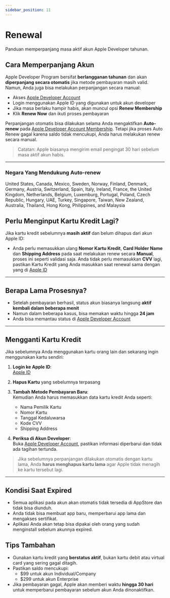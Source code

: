 ```yaml
---
sidebar_position: 11
---
```


# Renewal

Panduan memperpanjang masa aktif akun Apple Developer tahunan.

## Cara Memperpanjang Akun

Apple Developer Program bersifat **berlangganan tahunan** dan akan **diperpanjang secara otomatis** jika metode pembayaran masih valid. Namun, Anda juga bisa melakukan perpanjangan secara manual:

- Akses [Apple Developer Account](https://developer.apple.com/account/)
- Login menggunakan Apple ID yang digunakan untuk akun developer
- Jika masa berlaku hampir habis, akan muncul opsi **Renew Membership**
- Klik **Renew Now** dan ikuti proses pembayaran

Perpanjangan otomatis bisa dilakukan selama Anda mengaktifkan **Auto-renew** pada [Apple Developer Account Membership](https://developer.apple.com/account/?view=membership). Tetapi jika proses Auto Renew gagal karena saldo tidak mencukupi, Anda harus melakukan renew secara manual.

> Catatan: Apple biasanya mengirim email pengingat 30 hari sebelum masa aktif akun habis.

---

### Negara Yang Mendukung Auto-renew

United States, Canada, Mexico, Sweden, Norway, Finland, Denmark, Germany, Austria, Switzerland, Spain, Italy, Ireland, France, the United Kingdom, Netherlands, Belgium, Luxemburg, Portugal, Poland, Czech Republic, Hungary, UAE, Turkey, Singapore, Taiwan, New Zealand, Australia, Thailand, Hong Kong, Philippines, and Malaysia

## Perlu Menginput Kartu Kredit Lagi?

Jika kartu kredit sebelumnya **masih aktif** dan belum dihapus dari akun Apple ID:

- Anda perlu memasukkan ulang **Nomor Kartu Kredit**, **Card Holder Name** dan **Shipping Address** pada saat melakukan renew secara **Manual**, proses ini seperti validasi saja. Anda tidak perlu memasukkan **CVV** lagi, pastikan Kartu Kredit yang Anda masukkan saat renewal sama dengan yang di [Apple ID](https://appleid.apple.com/)

---

## Berapa Lama Prosesnya?

- Setelah pembayaran berhasil, status akun biasanya langsung **aktif kembali dalam beberapa menit**
- Namun dalam beberapa kasus, bisa memakan waktu hingga **24 jam**
- Anda bisa memantau status di [Apple Developer Account](https://developer.apple.com/account/)

---

## Mengganti Kartu Kredit

Jika sebelumnya Anda menggunakan kartu orang lain dan sekarang ingin menggunakan kartu sendiri:

1. **Login ke Apple ID**:  
   [Apple ID](https://appleid.apple.com)

2. **Hapus Kartu** yang sebelumnya terpasang

2. **Tambah Metode Pembayaran Baru**:  
   Kemudian Anda harus memasukkan data kartu kredit Anda seperti:
   - Nama Pemilik Kartu
   - Nomor Kartu
   - Tanggal Kedaluwarsa
   - Kode CVV
   - Shipping Address

3. **Periksa di Akun Developer**:  
   Buka [Apple Developer Account](https://developer.apple.com/account/), pastikan informasi diperbarui dan tidak ada tagihan tertunda.

> Jika sebelumnya perpanjangan dilakukan otomatis dengan kartu lama, Anda **harus menghapus kartu lama** agar Apple tidak menagih ke kartu tersebut lagi.

---

## Kondisi Saat Expired

- Semua aplikasi pada akun akan otomatis tidak tersedia di AppStore dan tidak bisa diunduh.
- Anda tidak bisa membuat app baru, memperbarui app lama dan mengakses sertifikat.
- Aplikasi Anda akan tetap bisa dipakai oleh orang yang sudah menginstall sebelum akunnya expired.

## Tips Tambahan

- Gunakan kartu kredit yang **berstatus aktif**, bukan kartu debit atau virtual card yang sering gagal ditagih.
- Pastikan saldo mencukupi:  
  - $99 untuk akun Individual/Company  
  - $299 untuk akun Enterprise
- Jika pembayaran gagal, Apple akan memberi waktu **hingga 30 hari** untuk memperbarui pembayaran sebelum akun Anda dinonaktifkan.
